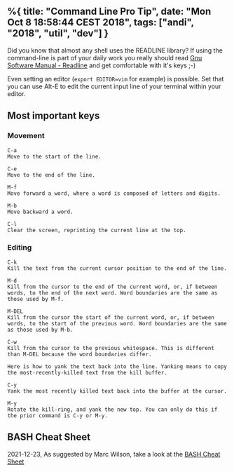 %{
  title: "Command Line Pro Tip",
  date: "Mon Oct  8 18:58:44 CEST 2018",
  tags: ["andi", "2018", "util", "dev"]
}
---
Did you know that almost any shell uses the READLINE library?
If using the command-line is part of your daily work you really should read 
[Gnu Software Manual - Readline](https://www.gnu.org/software/bash/manual/html_node/Readline-Interaction.html#Readline-Interaction) and get comfortable with it's keys ;-)

Even setting an editor (`export EDITOR=vim` for example) is possible. Set that you can use Alt-E to edit the current input line of your terminal within your editor.

## Most important keys

### Movement

    C-a
    Move to the start of the line.

    C-e
    Move to the end of the line.

    M-f
    Move forward a word, where a word is composed of letters and digits.

    M-b
    Move backward a word.

    C-l
    Clear the screen, reprinting the current line at the top.

### Editing

    C-k
    Kill the text from the current cursor position to the end of the line.

    M-d
    Kill from the cursor to the end of the current word, or, if between words, to the end of the next word. Word boundaries are the same as those used by M-f.

    M-DEL
    Kill from the cursor the start of the current word, or, if between words, to the start of the previous word. Word boundaries are the same as those used by M-b.

    C-w
    Kill from the cursor to the previous whitespace. This is different than M-DEL because the word boundaries differ.

    Here is how to yank the text back into the line. Yanking means to copy the most-recently-killed text from the kill buffer.

    C-y
    Yank the most recently killed text back into the buffer at the cursor.

    M-y
    Rotate the kill-ring, and yank the new top. You can only do this if the prior command is C-y or M-y.


## BASH Cheat Sheet

2021-12-23, As suggested by Marc Wilson, take a look at the 
[BASH Cheat Sheet](https://www.pcwdld.com/bash-cheat-sheet)
